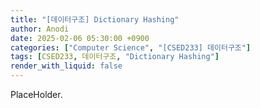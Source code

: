```yaml
---
title: "[데이터구조] Dictionary Hashing"
author: Anodi
date: 2025-02-06 05:30:00 +0900
categories: ["Computer Science", "[CSED233] 데이터구조"]
tags: [CSED233, 데이터구조, "Dictionary Hashing"]
render_with_liquid: false
---
```


PlaceHolder.